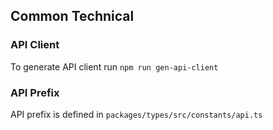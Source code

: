 ## Common Technical

### API Client

To generate API client run `npm run gen-api-client`

### API Prefix

API prefix is defined in `packages/types/src/constants/api.ts`
